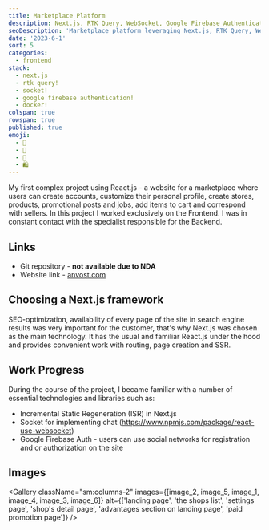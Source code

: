 ```yaml
---
title: Marketplace Platform
description: Next.js, RTK Query, WebSocket, Google Firebase Authentication, Docker
seoDescription: 'Marketplace platform leveraging Next.js, RTK Query, WebSocket, Google Firebase Authentication, and Docker for seamless user experience.'
date: '2023-6-1'
sort: 5
categories:
  - frontend
stack:
  - next.js
  - rtk query!
  - socket!
  - google firebase authentication!
  - docker!
colspan: true
rowspan: true
published: true
emoji:
  - 🛒
  - 👜
  - 👛
  - 🛍️
---
```


<script>
  import DeferButton from '/src/components/DeferButton.svelte';
  import Gallery from '/src/components/Gallery.svelte';
  import image_1 from '/static/images/posts/nvst/image-1.jpg?format=webp';
  import image_2 from '/static/images/posts/nvst/image-2.jpg?format=webp';
  import image_3 from '/static/images/posts/nvst/image-3.jpg?format=webp';
  import image_4 from '/static/images/posts/nvst/image-4.jpg?format=webp';
  import image_5 from '/static/images/posts/nvst/image-5.jpg?format=webp';
  import image_6 from '/static/images/posts/nvst/image-6.jpg?format=webp';
</script>

My first complex project using React.js - a website for a marketplace where users can create accounts, customize their personal profile, create stores, products, promotional posts and jobs, add items to cart and correspond with sellers. In this project I worked exclusively on the Frontend. I was in constant contact with the specialist responsible for the Backend.

## Links

- Git repository - **not available due to NDA**
- Website link - <DeferButton><a href="https://anvost.com" rel="noreferrer">anvost.com</a></DeferButton>

## Choosing a Next.js framework

SEO-optimization, availability of every page of the site in search engine results was very important for the customer, that's why Next.js was chosen as the main technology. It has the usual and familiar React.js under the hood and provides convenient work with routing, page creation and SSR.

## Work Progress

During the course of the project, I became familiar with a number of essential technologies and libraries such as:

- Incremental Static Regeneration (ISR) in Next.js
- Socket for implementing chat (https://www.npmjs.com/package/react-use-websocket)
- Google Firebase Auth - users can use social networks for registration and or authorization on the site

## Images

<Gallery
className="sm:columns-2"
images={[image_2, image_5, image_1, image_4, image_3, image_6]}
alt={['landing page', 'the shops list', 'settings page', 'shop\'s detail page', 'advantages section on landing page', 'paid promotion page']}
/>
